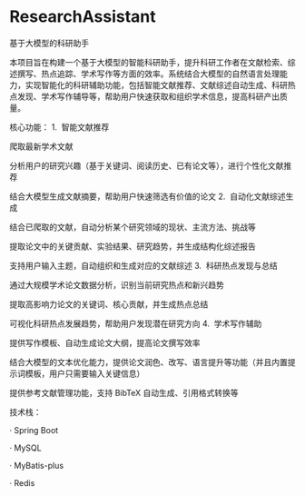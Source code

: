 # ResearchAssistant
基于大模型的科研助手

本项目旨在构建一个基于大模型的智能科研助手，提升科研工作者在文献检索、综述撰写、热点追踪、学术写作等方面的效率。系统结合大模型的自然语言处理能力，实现智能化的科研辅助功能，包括智能文献推荐、文献综述自动生成、科研热点发现、学术写作辅导等，帮助用户快速获取和组织学术信息，提高科研产出质量。

核心功能：
1.  智能文献推荐

爬取最新学术文献

分析用户的研究兴趣（基于关键词、阅读历史、已有论文等），进行个性化文献推荐

结合大模型生成文献摘要，帮助用户快速筛选有价值的论文
2.  自动化文献综述生成

结合已爬取的文献，自动分析某个研究领域的现状、主流方法、挑战等

提取论文中的关键贡献、实验结果、研究趋势，并生成结构化综述报告

支持用户输入主题，自动组织和生成对应的文献综述
3.  科研热点发现与总结

通过大规模学术论文数据分析，识别当前研究热点和新兴趋势

提取高影响力论文的关键词、核心贡献，并生成热点总结

可视化科研热点发展趋势，帮助用户发现潜在研究方向
4.  学术写作辅助

提供写作模板、自动生成论文大纲，提高论文撰写效率

结合大模型的文本优化能力，提供论文润色、改写、语言提升等功能（并且内置提示词模板，用户只需要输入关键信息）

提供参考文献管理功能，支持 BibTeX 自动生成、引用格式转换等


技术栈：

· Spring Boot

· MySQL

· MyBatis-plus

· Redis
